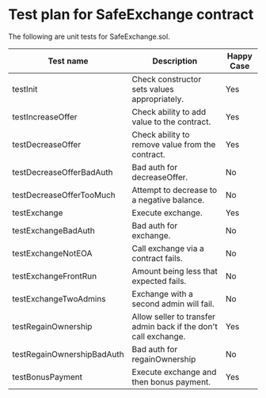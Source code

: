 # Test plan for SafeExchange contract

The following are unit tests for SafeExchange.sol. 

| Test name                       |Description                                        | Happy Case |
|---------------------------------| --------------------------------------------------|------------|
| testInit                        | Check constructor sets values appropriately.      | Yes        |
| testIncreaseOffer               | Check ability to add value to the contract.       | Yes        |
| testDecreaseOffer               | Check ability to remove value from the contract.  | Yes        |
| testDecreaseOfferBadAuth        | Bad auth for decreaseOffer.                       | No         |
| testDecreaseOfferTooMuch        | Attempt to decrease to a negative balance.        | No         |
| testExchange                    | Execute exchange.                                 | Yes        |
| testExchangeBadAuth             | Bad auth for exchange.                            | No         |
| testExchangeNotEOA              | Call exchange via a contract fails.               | No         |
| testExchangeFrontRun            | Amount being less that expected fails.            | No         |
| testExchangeTwoAdmins           | Exchange with a second admin will fail.           | No         |
| testRegainOwnership             | Allow seller to transfer admin back if the don't call exchange. | Yes      |
| testRegainOwnershipBadAuth      | Bad auth for regainOwnership                      | No         |
| testBonusPayment                | Execute exchange and then bonus payment.          | Yes        |


